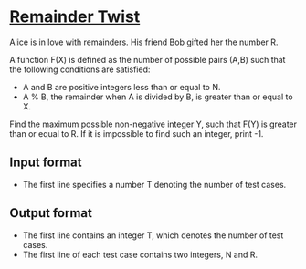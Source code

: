 # [Remainder Twist][link]

Alice is in love with remainders. His friend Bob gifted her the number R.

A function F(X) is defined as the number of possible pairs (A,B) such that the following conditions are satisfied:

- A and B are positive integers less than or equal to N.
- A % B, the remainder when A is divided by B, is greater than or equal to X.

Find the maximum possible non-negative integer Y, such that F(Y) is greater than or equal to R. If it is impossible to find such an integer, print -1.

## Input format

- The first line specifies a number T denoting the number of test cases.

## Output format

- The first line contains an integer T, which denotes the number of test cases.
- The first line of each test case contains two integers, N and R.

[link]: https://www.hackerearth.com/practice/algorithms/searching/binary-search/practice-problems/algorithm/remainder-twist-987a698c/

